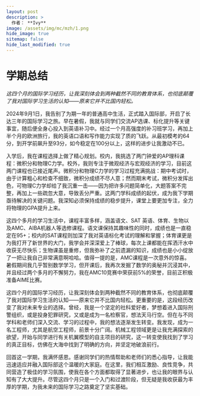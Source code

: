 ```yaml
---
layout: post
description: >
  作者： **Ivy**
image: /assets/img/mc/mzh/1.png
hide_image: true
sitemap: false
hide_last_modified: true
---
```


# 学期总结

*这四个月的国际学习经历，让我深刻体会到两种截然不同的教育体系，也彻底颠覆了我对国际学习生活的认知——原来它并不比国内轻松。*

2024年9月1日，我告别了为期一年的普通高中生活，正式踏入国际部，开启了长达三年的国际学习之旅。早在暑假，我就与同学们交流AP选课、标化提升等关键事宜，随后便全身心投入到英语补习中。经过一个月高强度的补习班学习，再加上半个月的欧洲旅行，我的英语口语和写作能力实现了质的飞跃。从最初模考的64分，到开学前飙升至93分，如今稳定在100分以上，这样的进步让我激动不已。

入学后，我在课程选择上做了精心规划。校内，我挑选了两门钟爱的AP理科课程：微积分和物理C力学。校外，我则专注于微观经济与宏观经济的学习，目前这两门课程也已接近尾声。微积分和物理C力学的学习过程充满挑战：期中考试时，由于计算粗心和检查不细致，微积分成绩不尽人意；然而期末考试，微积分发挥出色，可物理C力学却给了我沉重一击——因为把许多问题简单化，大题答案不完整，再加上一些疏忽大意，导致丢分严重。这两门学科成绩的起伏，成为我下学期亟待解决的关键问题。我深知必须保持成绩的稳步提升，课堂上要更加专注，全力将物理的GPA提升上来。

这四个多月的学习生活中，课程丰富多样，涵盖语文、SAT 英语、体育、生物以及AMC、AIBA机器人等选修课程。语文课保持其趣味性的同时，成绩也是一直稳定在95+；校内的SAT课程则加深了我对英语标化考试的理解和掌握；体育课更是为我打开了新世界的大门，我学会并深深爱上了棒球，每次上课都能在挥洒汗水中收获无尽快乐；生物课虽是重修，但我弥补了之前遗漏的知识，成绩也是小小绽放了一把让我自己非常满意啊哈哈。值得一提的是，AMC课程是一次意外的惊喜。暑假期间我几乎暂别数学学习，但开课后，我再次发掘了数学的奥秘并沉浸其中，并且经过两个多月的不懈努力，我在AMC10竞赛中荣获前5%的荣誉，目前正积极准备AIME比赛。

这四个月的国际学习经历，让我深刻体会到两种截然不同的教育体系，也彻底颠覆了我对国际学习生活的认知——原来它并不比国内轻松。更重要的是，这段经历改变了我对未来专业的选择。曾经，我是一个坚定的社科爱好者，梦想着进入国际刑警组织，或是投身犯罪研究，又或是成为一名检察官，想法天马行空。但在与不同学科和老师们深入交流、学习的过程中，我的想法逐渐发生转变。我发现，成为一名工程师，尤其是航空工程师，前景十分广阔。机械工程领域更是让我充满探索的欲望，开始与同学进行有关机翼模型的自主项目的研究，这一转变使我找到了学习的真正目标，仿佛在大海中找到了明确的方向，并坚定地破浪前行。

回首这一学期，我满怀感恩。感谢同学们的热情帮助和老师们的悉心指导，让我能迅速适应并融入国际部这个温暖的大家庭。在这里，我们相互激励、良性竞争，共同营造了极佳的学习氛围，使我在各个方面都取得了显著进步，也让我的眼界与认知有了大大提升。尽管这四个月只是一个入门和过渡阶段，但无疑是我收获最为丰厚的学期，为我未来的国际学习之路奠定了坚实基础。